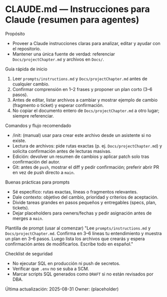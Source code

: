 # CLAUDE.md — Instrucciones para Claude (resumen para agentes)

Propósito
- Proveer a Claude instrucciones claras para analizar, editar y ayudar con el repositorio.
- Mantener una única fuente de verdad: referenciar `Docs/projectChapter.md` y archivos en `Docs/`.

Guía rápida de inicio
1. Leer `prompts/instructions.md` y `Docs/projectChapter.md` antes de cualquier cambio.
2. Confirmar comprensión en 1–2 frases y proponer un plan corto (3–6 pasos).
3. Antes de editar, listar archivos a cambiar y mostrar ejemplo de cambio (fragmento o ticket) y esperar confirmación.
4. No copiar el documento entero de `Docs/projectChapter.md` a otro lugar; siempre referenciar.

Comandos y flujo recomendado
- /init: (manual) usar para crear este archivo desde un asistente si no existe.
- Lectura de archivos: pide rutas exactas (p. ej. `Docs/projectChapter.md`) y solicita confirmación antes de lecturas masivas.
- Edición: devolver un resumen de cambios y aplicar patch solo tras confirmación del autor.
- Git: antes de `push`, mostrar el diff y pedir confirmación; preferir abrir PR en vez de push directo a `main`.

Buenas prácticas para prompts
- Sé específico: rutas exactas, líneas o fragmentos relevantes.
- Dale contexto: objetivo del cambio, prioridad y criterios de aceptación.
- Divide tareas grandes en pasos pequeños y entregables (specs, plan, tickets).
- Dejar placeholders para owners/fechas y pedir asignación antes de merges a `main`.

Plantilla de prompt (usar al comenzar)
"Lee `prompts/instructions.md` y `Docs/projectChapter.md`. Confirma en 3–6 líneas tu entendimiento y muestra un plan en 3–6 pasos. Luego lista los archivos que crearás y espera confirmación antes de modificarlos. Escribe todo en español."

Checklist de seguridad
- No ejecutar SQL en producción ni push de secretos.
- Verificar que `.env` no se suba a SCM.
- Marcar scripts SQL generados como `DRAFT` si no están revisados por DBA.

Última actualización: 2025-08-31
Owner: (placeholder)
